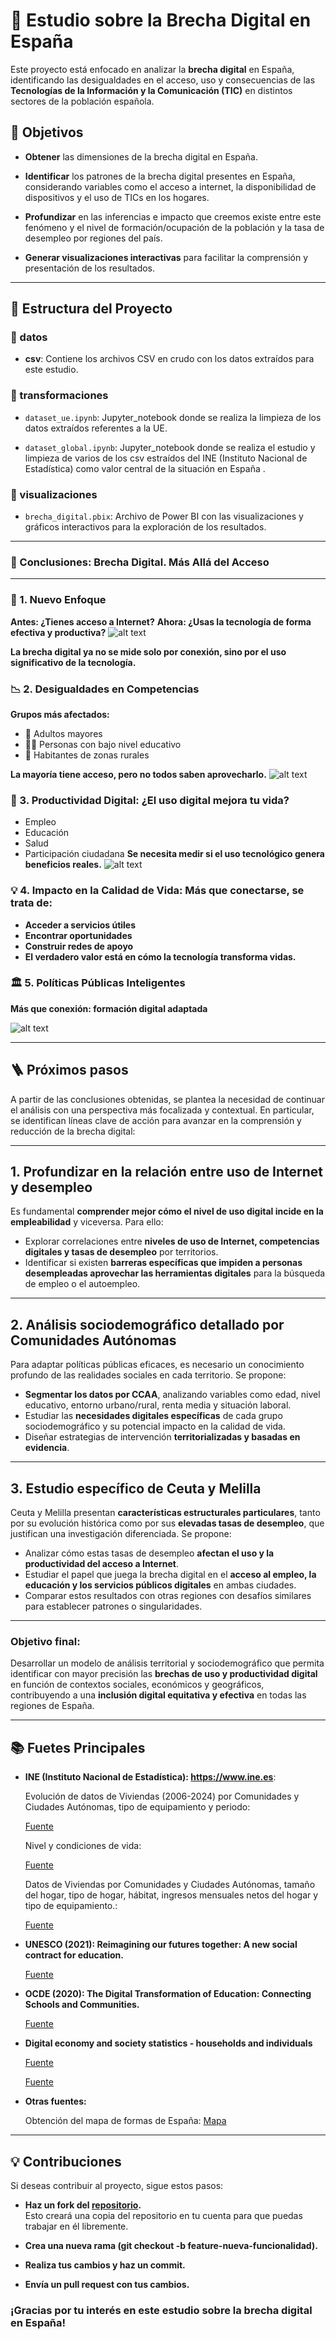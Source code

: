 # 📘 Estudio sobre la Brecha Digital en España

Este proyecto está enfocado en analizar la **brecha digital** en España, identificando las desigualdades en el acceso, uso y consecuencias de las **Tecnologías de la Información y la Comunicación (TIC)** en distintos sectores de la población española. 

## 🚀 Objetivos

- **Obtener** las dimensiones de la brecha digital en España.

- **Identificar** los patrones de la brecha digital presentes en España, considerando variables como el acceso a internet, la disponibilidad de dispositivos y el uso de TICs en los hogares. 

- **Profundizar** en las inferencias e impacto que creemos existe entre este fenómeno y el nivel de formación/ocupación de la población y la tasa de desempleo por regiones del país. 

- **Generar visualizaciones interactivas** para facilitar la comprensión y presentación de los resultados.
---
## 📂 Estructura del Proyecto

### 📂 datos

- **csv**: Contiene los archivos CSV en crudo con los datos extraídos para este estudio.


### 📂 transformaciones

  - `dataset_ue.ipynb`: Jupyter_notebook donde se realiza la limpieza de los datos extraídos referentes a la UE.

  - `dataset_global.ipynb`: Jupyter_notebook donde se realiza el estudio y limpieza de varios de los csv estraídos del INE (Instituto Nacional de Estadística) como valor central de la situación en España .

### 📂 visualizaciones

  - `brecha_digital.pbix`: Archivo de Power BI con las visualizaciones y gráficos interactivos para la exploración de los resultados. 

---

### 🎯 Conclusiones: Brecha Digital. Más Allá del Acceso
---

### 🧭  1. Nuevo Enfoque

**Antes: ¿Tienes acceso a Internet?**
**Ahora: ¿Usas la tecnología de forma efectiva y productiva?**
![alt text](<visualizaciones/1-brecha territorial 3.png>)


**La brecha digital ya no se mide solo por conexión, sino por el uso significativo de la tecnología.**

### 📉 2. Desigualdades en Competencias

**Grupos más afectados:**

- 👵 Adultos mayores
- 🧑‍🏫 Personas con bajo nivel educativo
- 🌄 Habitantes de zonas rurales

**La mayoría tiene acceso, pero no todos saben aprovecharlo.**
![alt text](<visualizaciones/4-sociodemograficos 2.png>)


### 🚀 3. Productividad Digital: ¿El uso digital mejora tu vida?

- Empleo
- Educación
- Salud
- Participación ciudadana
**Se necesita medir si el uso tecnológico genera beneficios reales.**
![alt text](<visualizaciones/5-uso UE España 1.png>)


### 💡 4. Impacto en la Calidad de Vida: Más que conectarse, se trata de:

- **Acceder a servicios útiles**
- **Encontrar oportunidades**
- **Construir redes de apoyo**
- **El verdadero valor está en cómo la tecnología transforma vidas.**

### 🏛️ 5. Políticas Públicas Inteligentes

**Más que conexión: formación digital adaptada**

![alt text](visualizaciones/6-conclusiones.png)

---

## 🪜 Próximos pasos

A partir de las conclusiones obtenidas, se plantea la necesidad de continuar el análisis con una perspectiva más focalizada y contextual. En particular, se identifican líneas clave de acción para avanzar en la comprensión y reducción de la brecha digital:

---

## 1. Profundizar en la relación entre uso de Internet y desempleo

Es fundamental **comprender mejor cómo el nivel de uso digital incide en la empleabilidad** y viceversa. Para ello:

- Explorar correlaciones entre **niveles de uso de Internet, competencias digitales y tasas de desempleo** por territorios.
- Identificar si existen **barreras específicas que impiden a personas desempleadas aprovechar las herramientas digitales** para la búsqueda de empleo o el autoempleo.

---

## 2. Análisis sociodemográfico detallado por Comunidades Autónomas

Para adaptar políticas públicas eficaces, es necesario un conocimiento profundo de las realidades sociales en cada territorio. Se propone:

- **Segmentar los datos por CCAA**, analizando variables como edad, nivel educativo, entorno urbano/rural, renta media y situación laboral.
- Estudiar las **necesidades digitales específicas** de cada grupo sociodemográfico y su potencial impacto en la calidad de vida.
- Diseñar estrategias de intervención **territorializadas y basadas en evidencia**.

---
## 3. Estudio específico de Ceuta y Melilla

Ceuta y Melilla presentan **características estructurales particulares**, tanto por su evolución histórica como por sus **elevadas tasas de desempleo**, que justifican una investigación diferenciada. Se propone:

- Analizar cómo estas tasas de desempleo **afectan el uso y la productividad del acceso a Internet**.
- Estudiar el papel que juega la brecha digital en el **acceso al empleo, la educación y los servicios públicos digitales** en ambas ciudades.
- Comparar estos resultados con otras regiones con desafíos similares para establecer patrones o singularidades.

---

### **Objetivo final:**  
Desarrollar un modelo de análisis territorial y sociodemográfico que permita identificar con mayor precisión las **brechas de uso y productividad digital** en función de contextos sociales, económicos y geográficos, contribuyendo a una **inclusión digital equitativa y efectiva** en todas las regiones de España.

---

## 📚 Fuetes Principales

- **INE (Instituto Nacional de Estadística): https://www.ine.es**:
  
  Evolución de datos de Viviendas (2006-2024) por Comunidades y Ciudades Autónomas, tipo de equipamiento y periodo: 

  [Fuente](https://www.ine.es/jaxi/Tabla.htm?tpx=70470&L=0)

  Nivel y condiciones de vida: 

  [Fuente](https://www.ine.es/jaxi/Datos.htm?tpx=70388#_tabs-grafico)

  Datos de Viviendas por Comunidades y Ciudades Autónomas, tamaño del hogar, tipo de hogar, hábitat, ingresos mensuales netos del hogar y tipo de equipamiento.:

  [Fuente](https://www.ine.es/jaxi/Datos.htm?tpx=70466)

- **UNESCO (2021): Reimagining our futures together: A new social contract for education.**

    [Fuente](https://unesdoc.unesco.org/ark:/48223/pf0000379381_spa)

- **OCDE (2020): The Digital Transformation of Education: Connecting Schools and Communities.**

    [Fuente](https://www.oecd-events.org/smart-data-and-digital-technology-in-education/session/05a01636-3dfd-ec11-b47a-a04a5e7cf9da/the-digital-transformation-of-education-connecting-schools-empowering-learners)

- **Digital economy and society statistics - households and individuals**

  [Fuente](https://ec.europa.eu/eurostat/statistics-explained/index.php?title=Digital_economy_and_society_statistics_-_households_and_individuals)

  [Fuente](https://ec.europa.eu/eurostat/databrowser/view/isoc_ci_ac_i__custom_16380599/default/table?lang=en)

- **Otras fuentes:**

  Obtención del mapa de formas de España: [Mapa](https://github.com/FMullor/TopoJson/blob/master/Espa%C3%B1aAgrupada.json)

---
## 💡 Contribuciones

Si deseas contribuir al proyecto, sigue estos pasos:

- **Haz un fork del [repositorio](https://github.com/sansisimon/brecha-digital-powerbi.git).**  
   Esto creará una copia del repositorio en tu cuenta para que puedas trabajar en él libremente.


- **Crea una nueva rama (git checkout -b feature-nueva-funcionalidad).**

- **Realiza tus cambios y haz un commit.**

- **Envía un pull request con tus cambios.**


### **¡Gracias por tu interés en este estudio sobre la brecha digital en España!**
